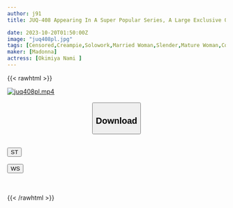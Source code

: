 ```yaml
---
author: j91
title: JUQ-408 Appearing In A Super Popular Series, A Large Exclusive One In 100 Years! ! After Having Sex With My Husband To Make A Baby, My Father-in-law Keeps Creampieing Me... Nami Okimiya

date: 2023-10-20T01:50:00Z
image: "juq408pl.jpg"
tags: [Censored,Creampie,Solowork,Married Woman,Slender,Mature Woman,Conceived	]
maker: [Madonna]
actress: [Okimiya Nami ]
---
```



{{< rawhtml >}}

<div class="video" data-videoid="6xq8OOQ7MgF9kmj">
    <a href="javascript:;">
        <img src="https://my.j91.asia/posts/juq408pl/juq408pl.jpg" width="WIDTH" height="HEIGHT" alt="juq408pl.mp4" loading="lazy">
    </a>
</div>

<script type="text/javascript" src="https://j91.asia/asset/on-demand-st.js"></script>

<br>
  <link rel="stylesheet" href="https://j91.asia/asset/bs5.css">
  
  <center>
  <button class="btn btn-primary" type="button" data-bs-toggle="collapse" data-bs-target=".multi-collapse" aria-expanded="false" aria-controls="multiCollapseExample1 multiCollapseExample2"><h2>Download</h2></button></center>
</p>
<div class="row">
  <div class="col">
    <div class="collapse multi-collapse" id="multiCollapseExample1">
      <div class="card card-body">
	      	      <br>
<div class="buttons">  
<a href="https://streamtape.to/v/6xq8OOQ7MgF9kmj"><button class="btn-hover color-3"><i class="fa fa-download"></i> ST</button></a></div>
    </div>
  </div>
</div>
  <div class="col">
    <div class="collapse multi-collapse" id="multiCollapseExample2">
      <div class="card card-body">
	      <br>
<div class="buttons">
    <a href="https://wolfstream.tv/4qjbrl4soe0w"><button class="btn-hover color-9"><i class="fa fa-download"></i> WS</button></a></div>
<br><br>
      </div>
    </div>
  </div>
</div>

{{< /rawhtml >}}

